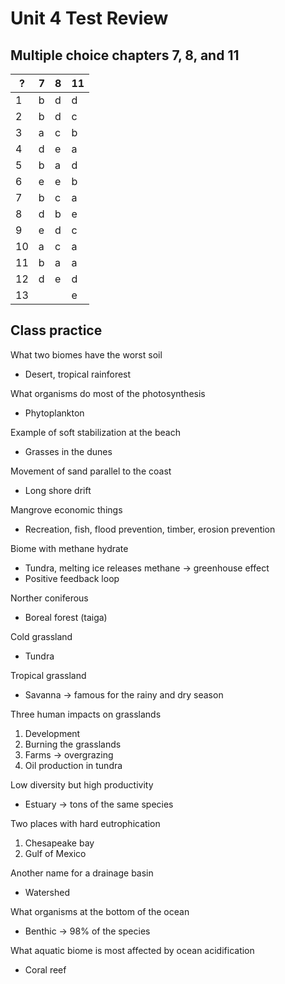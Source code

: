 # Unit 4 Test Review

## Multiple choice chapters 7, 8, and 11

 ? | 7 | 8 | 11
---|---|---|---
 1 | b | d | d
 2 | b | d | c
 3 | a | c | b
 4 | d | e | a
 5 | b | a | d
 6 | e | e | b
 7 | b | c | a
 8 | d | b | e
 9 | e | d | c
 10| a | c | a
 11| b | a | a
 12| d | e | d
 13|   |   | e
 
## Class practice
 
What two biomes have the worst soil
 - Desert, tropical rainforest
 
What organisms do most of the photosynthesis
 - Phytoplankton
 
 Example of soft stabilization at the beach
 - Grasses in the dunes
 
Movement of sand parallel to the coast
- Long shore drift

Mangrove economic things
- Recreation, fish, flood prevention, timber, erosion prevention

Biome with methane hydrate
- Tundra, melting ice releases methane -> greenhouse effect
- Positive feedback loop

Norther coniferous
- Boreal forest (taiga)

Cold grassland
- Tundra

Tropical grassland
- Savanna -> famous for the rainy and dry season

Three human impacts on grasslands
1. Development
2. Burning the grasslands
3. Farms -> overgrazing
4. Oil production in tundra

Low diversity but high productivity
- Estuary -> tons of the same species

Two places with hard eutrophication
1. Chesapeake bay
2. Gulf of Mexico

Another name for a drainage basin
- Watershed

What organisms at the bottom of the ocean
- Benthic -> 98% of the species

What aquatic biome is most affected by ocean acidification
- Coral reef
